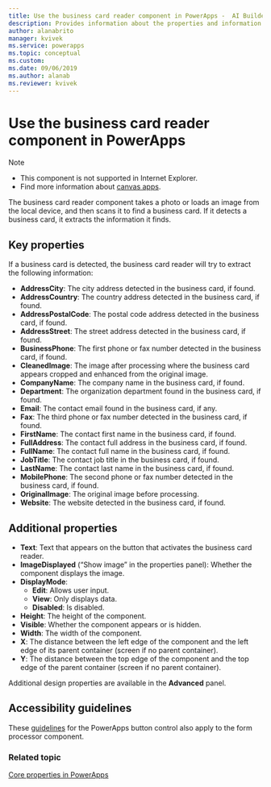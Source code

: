 ```yaml
---
title: Use the business card reader component in PowerApps -  AI Builder | Microsoft Docs
description: Provides information about the properties and information extracted by the business card reader component in PowerApps 
author: alanabrito
manager: kvivek
ms.service: powerapps
ms.topic: conceptual
ms.custom: 
ms.date: 09/06/2019
ms.author: alanab
ms.reviewer: kvivek
---
```



# Use the business card reader component in PowerApps

 > [!NOTE]
 >
 > - This component is not supported in Internet Explorer.
 > - Find more information about [canvas apps](/powerapps/maker/canvas-apps/getting-started).

The business card reader component takes a photo or loads an image from the local device, and then scans it to find a business card. If it detects a business card, it extracts the information it finds.

## Key properties

If a business card is detected, the business card reader will try to extract the following information:

 - **AddressCity**: The city address detected in the business card, if found.
 - **AddressCountry**: The country address detected in the business card, if found.
 - **AddressPostalCode**: The postal code address detected in the business card, if found.
 - **AddressStreet**: The street address detected in the business card, if found.
 - **BusinessPhone**: The first phone or fax number detected in the business card, if found.
 - **CleanedImage**: The image after processing where the business card appears cropped and enhanced from the original image.
 - **CompanyName**: The company name in the business card, if found.
 - **Department**: The organization department found in the business card, if found.
 - **Email**: The contact email found in the business card, if any.
 - **Fax**: The third phone or fax number detected in the business card, if found.
 - **FirstName**: The contact first name in the business card, if found.
 - **FullAddress**: The contact full address in the business card, if found.
 - **FullName**: The contact full name in the business card, if found.
 - **JobTitle**: The contact job title in the business card, if found.
 - **LastName**: The contact last name in the business card, if found.
 - **MobilePhone**: The second phone or fax number detected in the business card, if found.
 - **OriginalImage**: The original image before processing.
 - **Website**: The website detected in the business card, if found.

## Additional properties

 - **Text**: Text that appears on the button that activates the business card reader.
 - **ImageDisplayed** (“Show image” in the properties panel): Whether the component displays the image.
 - **DisplayMode**:
    - **Edit**: Allows user input.
    - **View**: Only displays data.
    - **Disabled**: Is disabled.
 - **Height**: The height of the component.
 - **Visible**: Whether the component appears or is hidden.
 - **Width**: The width of the component.
 - **X**: The distance between the left edge of the component and the left edge of its parent container (screen if no parent container).
 - **Y**: The distance between the top edge of the component and the top edge of the parent container (screen if no parent container).

Additional design properties are available in the **Advanced** panel.

## Accessibility guidelines

These [guidelines](/powerapps/maker/canvas-apps/controls/control-button) for the PowerApps button control also apply to the form processor component.

### Related topic
[Core properties in PowerApps](/powerapps/maker/canvas-apps/controls/properties-core)
